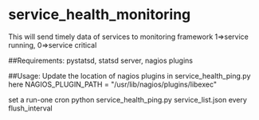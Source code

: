 # service_health_monitoring
This will send timely data of services to monitoring framework 1=>service running, 0=>service critical

##Requirements: pystatsd, statsd server, nagios plugins

##Usage: 
Update the location of nagios plugins in service_health_ping.py 
here NAGIOS_PLUGIN_PATH = "/usr/lib/nagios/plugins/libexec"

set a run-one cron python service_health_ping.py service_list.json every flush_interval
